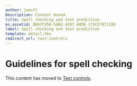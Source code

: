 ```yaml
---
author: Jwmsft
Description: Content moved.
title: Spell checking and text prediction
ms.assetid: B867C956-5AB2-4207-A8DE-179CE7871180
label: Spell checking and text prediction
template: detail.hbs
redirect_url: text-controls
---
```


# Guidelines for spell checking

This content has moved to [Text controls](text-controls.md#guidelines-for-spell-checking).